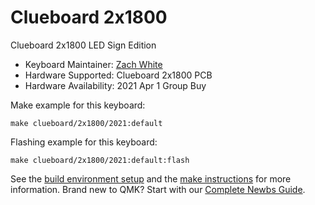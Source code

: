# Clueboard 2x1800

Clueboard 2x1800 LED Sign Edition

* Keyboard Maintainer: [Zach White](https://github.com/skullydazed)
* Hardware Supported: Clueboard 2x1800 PCB
* Hardware Availability: 2021 Apr 1 Group Buy

Make example for this keyboard:

    make clueboard/2x1800/2021:default

Flashing example for this keyboard:

    make clueboard/2x1800/2021:default:flash

See the [build environment setup](https://docs.qmk.fm/#/getting_started_build_tools) and the [make instructions](https://docs.qmk.fm/#/getting_started_make_guide) for more information. Brand new to QMK? Start with our [Complete Newbs Guide](https://docs.qmk.fm/#/newbs).
